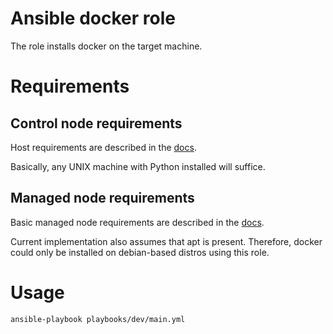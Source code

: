 # Ansible docker role

The role installs docker on the target machine.

# Requirements

## Control node requirements

Host requirements are described in the [docs](https://docs.ansible.com/ansible/latest/installation_guide/intro_installation.html#control-node-requirements).

Basically, any UNIX machine with Python installed will suffice.

## Managed node requirements

Basic managed node requirements are described in the [docs](https://docs.ansible.com/ansible/latest/installation_guide/intro_installation.html#managed-node-requirements).

Current implementation also assumes that apt is present. Therefore, docker could only be installed on debian-based distros using this role.

# Usage

```bash
ansible-playbook playbooks/dev/main.yml
```

